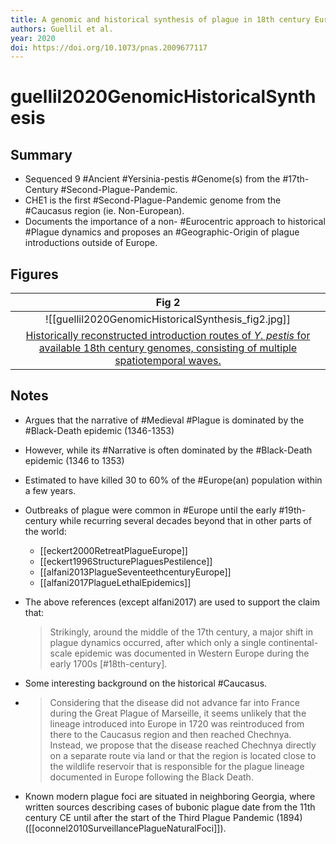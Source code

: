 ```yaml
---
title: A genomic and historical synthesis of plague in 18th century Eurasia
authors: Guellil et al.
year: 2020
doi: https://doi.org/10.1073/pnas.2009677117
---
```


# guellil2020GenomicHistoricalSynthesis

## Summary

- Sequenced 9 #Ancient  #Yersinia-pestis  #Genome(s) from the #17th-Century  #Second-Plague-Pandemic.
- CHE1 is the first #Second-Plague-Pandemic genome from the #Caucasus region (ie. Non-European).
- Documents the importance of a non- #Eurocentric approach to historical #Plague dynamics and proposes an #Geographic-Origin of plague introductions outside of Europe.

## Figures

|                    Fig 2                     |
|:--------------------------------------------:|
| ![[guellil2020GenomicHistoricalSynthesis_fig2.jpg]] |
| [Historically reconstructed introduction routes of _Y. pestis_ for available 18th century genomes, consisting of multiple spatiotemporal waves.](guellil2020GenomicHistoricalSynthesis) |


## Notes

- Argues that the narrative of #Medieval #Plague is dominated by the #Black-Death epidemic (1346-1353)
- However, while its #Narrative is often dominated by the #Black-Death epidemic (1346 to 1353)
- Estimated to have killed 30 to 60% of the #Europe(an) population within a few years.
- Outbreaks of plague were common in #Europe until the early #19th-century while recurring several decades beyond that in other parts of the world:
  - [[eckert2000RetreatPlagueEurope]]
  - [[eckert1996StructurePlaguesPestilence]]
  - [[alfani2013PlagueSeventeethcenturyEurope]]
  - [[alfani2017PlagueLethalEpidemics]]
 - The above references (except alfani2017) are used to support the claim that:
	>Strikingly, around the middle of the 17th century, a major shift in plague dynamics occurred, after which only a single continental-scale epidemic was documented in Western Europe during the early 1700s [#18th-century].

- Some interesting background on the historical #Caucasus.
- >Considering that the disease did not advance far into France during the Great Plague of Marseille, it seems unlikely that the lineage introduced into Europe in 1720 was reintroduced from there to the Caucasus region and then reached Chechnya. Instead, we propose that the disease reached Chechnya directly on a separate route via land or that the region is located close to the wildlife reservoir that is responsible for the plague lineage documented in Europe following the Black Death.
 
- Known modern plague foci are situated in neighboring Georgia, where written sources describing cases of bubonic plague date from the 11th century CE until after the start of the Third Plague Pandemic (1894) ([[oconnel2010SurveillancePlagueNaturalFoci]]).